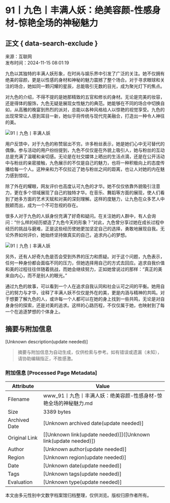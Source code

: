# 91丨九色丨丰满人妖：绝美容颜-性感身材-惊艳全场的神秘魅力

## 正文 { data-search-exclude }


来源：互联网  
发布时间：2024-11-15 08:01:19

九色以其独特的丰满人妖形象，在时尚与娱乐界中引发了广泛的关注。她不仅拥有绝美的容颜，更是以性感的身材和神秘的魅力震撼了整个场合。对于寻求眼球和关注的场合，她如同一颗闪耀的星辰，总能吸引无数的目光，成为聚光灯下的焦点。

对九色的介绍，不得不提的是她那精致的五官和修长的身材。无论是完美的妆容，还是得体的服饰，九色无疑是展现女性魅力的典范。她能够在不同的场合中切换自如，从高雅的晚宴到热烈的派对，总能以各种风格给人以惊艳的视觉享受。九色的出现常常让人感到耳目一新，她似乎将传统与现代完美融合，打造出一种令人神往的美。

![91丨九色丨丰满人妖](//www.jingyifang.net/files/2024/1115/4b61bc03f30bd2ebe25d4872dce8f766.jpg)

用户反馈中，对于九色的称赞层出不穷。许多粉丝表示，她是她们心中无可替代的偶像。参与活动的用户纷纷提到，九色不仅仅是在外貌上吸引人，她与粉丝的互动总是充满了温暖和亲切感。无论是在社交媒体上晒出的生活点滴，还是在公开活动中与粉丝的亲密接触，九色展示的不仅是自己的魅力，也将一种积极向上的态度传播给每一个人。这种亲和力不仅拉近了她与粉丝之间的距离，也让人对她的内在魅力感到惊叹。

除了外在的耀眼，网友评价也高度认可九色的才华。她不仅仅依靠外貌吸引注意力，更在多个领域展现了自己的独特才华。在音乐、舞蹈等方面的展现，使人们看到了她多方面的艺术天赋和对美的深刻理解。这样的度魅力，让九色在众多艺人中脱颖而出，成为一个不可忽视的存在。

很多人对于九色的人妖身份充满了好奇和疑问。在关注她的人群中，有人会询问：“什么样的经历塑造了九色今天的形象？”对此，九色曾分享过她在成长过程中经历的挑战与磨难，正是这些经历使她更加坚定自己的选择，勇敢地展现自我。无论外界如何评价，她始终坚持做真实的自己，追求内心的梦想。

![91丨九色丨丰满人妖](//www.jingyifang.net/files/2024/1115/244fc594e2eecf25ddcf597aab4d7fbd.jpg)

另外，还有人好奇九色是否会受到外界的压力和质疑。对于这个问题，九色表示，任何一种身份都会面临不同的压力，但她选择用自己的方式去回应。追求自我价值和美的过程往往伴随着挑战，而她会继续努力，正如她曾说过的那样：“真正的美来自内心，而不是别人的眼光。”

通过九色的故事，可以看到一个人在追求自我认同和社会认可之间的平衡。她用自己的努力与才华，诠释了丰满人妖不仅仅是外在的美，更是内涵与精神的共鸣。对于想要了解九色的人，或许每一个人都可以在她的身上找到一些共鸣，无论是对自身身份的探索，还是对美的追求。这样的心路历程，不仅仅属于她，也映射到了每一个在追逐梦想的个体身上。
<!-- tcd_original_link http://www.jingyifang.net/jingyifanggl/236251d68.html -->


## 摘要与附加信息

<!-- tcd_abstract -->
[Unknown description(update needed)]
<!-- tcd_abstract_end -->

> 摘要与附加信息为自动生成，仅供检索与参考。如有错误或遗漏（未知），请协助编辑指正，不胜感激。

### 附加信息 [Processed Page Metadata]

| Attribute       | Value                                  |
|-----------------|----------------------------------------|
| Filename        | www_91丨九色丨丰满人妖：绝美容颜-性感身材-惊艳全场的神秘魅力.md                             |
| Size            | 3389 bytes                           |
| Archived Date   | [Unknown archived date(update needed)]                             |
| Original Link   | [[Unknown link(update needed)]]([Unknown link(update needed)])                       |
| Author          | [Unknown author(update needed)]                               |
| Region          | [Unknown region(update needed)]                               |
| Date            | [Unknown date(update needed)]                                 |
| Tags            | [Unknown tags(update needed)]                                 |
| Evaluation            | [Unknown type(update needed)]                                 |
<!-- tcd_table_end -->

本文由多元性别中文数字档案馆归档整理，仅供浏览。版权归原作者所有。
